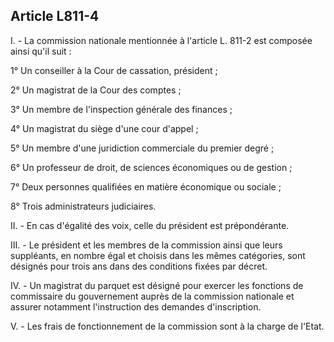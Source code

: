 Article L811-4
----
I. - La commission nationale mentionnée à l'article L. 811-2 est composée ainsi
qu'il suit :

1° Un conseiller à la Cour de cassation, président ;

2° Un magistrat de la Cour des comptes ;

3° Un membre de l'inspection générale des finances ;

4° Un magistrat du siège d'une cour d'appel ;

5° Un membre d'une juridiction commerciale du premier degré ;

6° Un professeur de droit, de sciences économiques ou de gestion ;

7° Deux personnes qualifiées en matière économique ou sociale ;

8° Trois administrateurs judiciaires.

II. - En cas d'égalité des voix, celle du président est prépondérante.

III. - Le président et les membres de la commission ainsi que leurs suppléants,
en nombre égal et choisis dans les mêmes catégories, sont désignés pour trois
ans dans des conditions fixées par décret.

IV. - Un magistrat du parquet est désigné pour exercer les fonctions de
commissaire du gouvernement auprès de la commission nationale et assurer
notamment l'instruction des demandes d'inscription.

V. - Les frais de fonctionnement de la commission sont à la charge de l'Etat.

